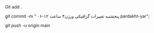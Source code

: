 Git add .                                          

git commit -m " پنجشنبه تغییرات گرافیکی ورژن۴ ساعت ۱۲-۰۶  pardakht-yar";

git push -u origin main